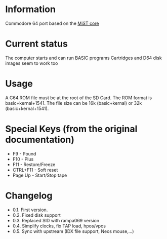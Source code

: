 # Information
Commodore 64 port based on the [MiST core](https://github.com/mist-devel/c64) 
# Current status
The computer starts and can run BASIC programs
Cartridges and D64 disk images seem to work too
# Usage
A C64.ROM file must be at the root of the SD Card. The ROM format is basic+kernal+1541. The file size can be 16k (basic+kernal) or 32k (basic+kernal+1541).
# Special Keys (from the original documentation)
- F9 - Pound
- F10 - Plus
- F11 - Restore/Freeze
- CTRL+F11 - Soft reset
- Page Up - Start/Stop tape
# Changelog
- 0.1. First version.
- 0.2. Fixed disk support
- 0.3. Replaced SID with rampa069 version
- 0.4. Simplify clocks, fix TAP load, hpos/vpos 
- 0.5. Sync with upstream (IDX file support, Neos mouse,...)


